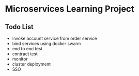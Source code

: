 # Microservices Learning Project

## Todo List

* Invoke account service from order service
* bind services using docker swarm
* end to end test
* contract test
* monitor
* cluster deployment
* SSO

